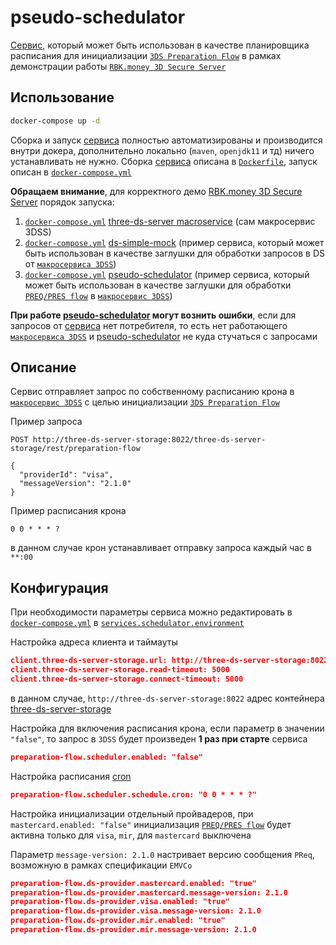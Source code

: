 # pseudo-schedulator

[Сервис](https://github.com/rbkmoney/three-ds-server-compose/blob/master/pseudo-schedulator/pom.xml), который может быть использован в качестве планировщика расписания для инициализации [`3DS Preparation Flow`](https://github.com/rbkmoney/three-ds-server-compose/blob/master/docs/EMVCo_Protocol_and_Core_Functions_Specification_v2.2.0.pdf) в рамках демонстрации работы [`RBK.money 3D Secure Server`](https://github.com/rbkmoney/three-ds-server)

## Использование

```bash
docker-compose up -d
```

Cборка и запуск [сервиса](https://github.com/rbkmoney/three-ds-server-compose/blob/master/pseudo-schedulator/pom.xml) полностью автоматизированы и производится внутри докера, дополнительно локально (`maven`, `openjdk11` и тд) ничего устанавливать не нужно. Сборка [сервиса](https://github.com/rbkmoney/three-ds-server-compose/blob/master/pseudo-schedulator/pom.xml) описана в [`Dockerfile`](https://github.com/rbkmoney/three-ds-server-compose/blob/master/pseudo-schedulator/Dockerfile), запуск описан в [`docker-compose.yml`](https://github.com/rbkmoney/three-ds-server-compose/blob/master/pseudo-schedulator/docker-compose.yml)

**Обращаем внимание**, для корректного демо [RBK.money 3D Secure Server](https://github.com/rbkmoney/three-ds-server) порядок запуска:

1. [`docker-compose.yml`](https://github.com/rbkmoney/three-ds-server-compose/blob/master/docker-compose.yml) [three-ds-server macroservice](https://github.com/rbkmoney/three-ds-server-compose) (сам макросервис 3DSS)
2. [`docker-compose.yml`](https://github.com/rbkmoney/three-ds-server-compose/blob/master/ds-simple-mock/docker-compose.yml) [ds-simple-mock](https://github.com/rbkmoney/three-ds-server-compose/tree/master/ds-simple-mock) (пример сервиса, который может быть использован в качестве заглушки для обработки запросов в DS от [`макросервиса 3DSS`](https://github.com/rbkmoney/three-ds-server-compose))
4. [`docker-compose.yml`](https://github.com/rbkmoney/three-ds-server-compose/blob/master/pseudo-schedulator/docker-compose.yml) [pseudo-schedulator](https://github.com/rbkmoney/three-ds-server-compose/tree/master/pseudo-schedulator) (пример сервиса, который может быть использован в качестве заглушки для обработки [`PREQ/PRES flow`](https://github.com/rbkmoney/three-ds-server-compose/blob/master/docs/EMVCo_Protocol_and_Core_Functions_Specification_v2.2.0.pdf) в [`макросервис 3DSS`](https://github.com/rbkmoney/three-ds-server-compose))

**При работе [pseudo-schedulator](https://github.com/rbkmoney/three-ds-server-compose/tree/master/pseudo-schedulator) могут вознить ошибки**, если для запросов от [сервиса](https://github.com/rbkmoney/three-ds-server-compose/blob/master/pseudo-schedulator/pom.xml) нет потребителя, то есть нет работающего [`макросервиса 3DSS`](https://github.com/rbkmoney/three-ds-server-compose) и [pseudo-schedulator](https://github.com/rbkmoney/three-ds-server-compose/tree/master/pseudo-schedulator) не куда стучаться с запросами

## Описание

Сервис отправляет запрос по собственному расписанию крона в [`макросервис 3DSS`](https://github.com/rbkmoney/three-ds-server-compose) с целью инициализации [`3DS Preparation Flow`](https://github.com/rbkmoney/three-ds-server-compose/blob/master/docs/EMVCo_Protocol_and_Core_Functions_Specification_v2.2.0.pdf)

Пример запроса
```
POST http://three-ds-server-storage:8022/three-ds-server-storage/rest/preparation-flow

{
  "providerId": "visa",
  "messageVersion": "2.1.0"
}
```

Пример расписания крона
```
0 0 * * * ?
```
в данном случае крон устанавливает отправку запроса каждый час в ```**:00```

## Конфигурация


При необходимости параметры сервиса можно редактировать в [`docker-compose.yml`](https://github.com/rbkmoney/three-ds-server-compose/blob/master/pseudo-schedulator/docker-compose.yml) в [`services.schedulator.environment`](https://github.com/rbkmoney/three-ds-server-compose/blob/master/pseudo-schedulator/docker-compose.yml#L10)

Настройка адреса клиента и таймауты
```json
client.three-ds-server-storage.url: http://three-ds-server-storage:8022/three-ds-server-storage/rest/preparation-flow
client.three-ds-server-storage.read-timeout: 5000
client.three-ds-server-storage.connect-timeout: 5000
```
в данном случае, `http://three-ds-server-storage:8022` адрес контейнера [three-ds-server-storage](https://github.com/rbkmoney/three-ds-server-compose/blob/217511fd6f0c162b69c9d293cc83f4cadded9163/docker-compose.yml#L19)

Настройка для включения расписания крона, если параметр в значении `"false"`, то запрос в `3DSS` будет произведен **1 раз при старте** сервиса
```json
preparation-flow.scheduler.enabled: "false"
```

Настройка расписания [cron](https://www.freeformatter.com/cron-expression-generator-quartz.html)
```json
preparation-flow.scheduler.schedule.cron: "0 0 * * * ?"
```

Настройка инициализации отдельный пройвадеров, при `mastercard.enabled: "false"` инициализация [`PREQ/PRES flow`](https://github.com/rbkmoney/three-ds-server-compose/blob/master/docs/EMVCo_Protocol_and_Core_Functions_Specification_v2.2.0.pdf) будет активна только для `visa`, `mir`, для `mastercard` выключена

Параметр `message-version: 2.1.0` настривает версию сообщения `PReq`, возможную в рамках спецификации `EMVCo`
```json
preparation-flow.ds-provider.mastercard.enabled: "true"
preparation-flow.ds-provider.mastercard.message-version: 2.1.0      
preparation-flow.ds-provider.visa.enabled: "true"
preparation-flow.ds-provider.visa.message-version: 2.1.0
preparation-flow.ds-provider.mir.enabled: "true"
preparation-flow.ds-provider.mir.message-version: 2.1.0
```
